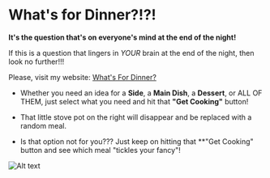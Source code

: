 # What's for Dinner?!?!

**It's the question that's on everyone's mind at the end of the night!**

If this is a question that lingers in *YOUR* brain at the end of the night, then look no further!!!

Please, visit my website: [What's For Dinner?](https://jfarelli.github.io/whats-for-dinner/)

* Whether you need an idea for a **Side**, a **Main Dish**, a **Dessert**, or ALL OF THEM, just select what you need and hit that **"Get Cooking"** button!

* That little stove pot on the right will disappear and be replaced with a random meal.

* Is that option not for you??? Just keep on hitting that **"Get Cooking" button and see which meal "tickles your fancy"!

![Alt text](/Users/jordanfarelli/turing/whats-for-dinner/assets/burger-friends.jpg)
